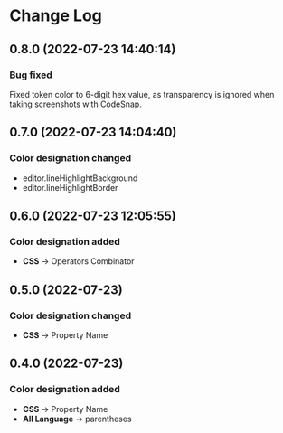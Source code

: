 # Change Log

## 0.8.0 (2022-07-23 14:40:14)

### Bug fixed

Fixed token color to 6-digit hex value, as transparency is ignored when taking screenshots with CodeSnap.

## 0.7.0 (2022-07-23 14:04:40)

### Color designation changed

- editor.lineHighlightBackground
- editor.lineHighlightBorder

## 0.6.0 (2022-07-23 12:05:55)

### Color designation added

- **CSS** -> Operators Combinator

## 0.5.0 (2022-07-23)

### Color designation changed

- **CSS** -> Property Name

## 0.4.0 (2022-07-23)

### Color designation added

- **CSS** -> Property Name
- **All Language** -> parentheses
